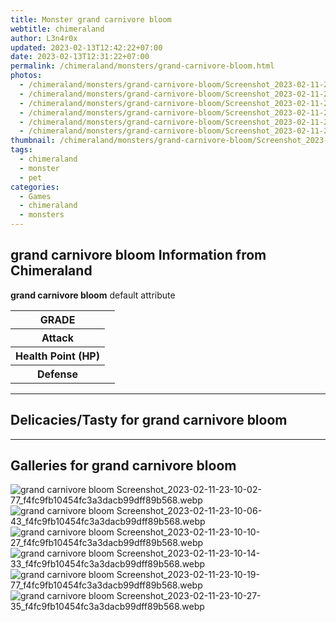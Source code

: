 ```yaml
---
title: Monster grand carnivore bloom
webtitle: chimeraland
author: L3n4r0x
updated: 2023-02-13T12:42:22+07:00
date: 2023-02-13T12:31:22+07:00
permalink: /chimeraland/monsters/grand-carnivore-bloom.html
photos:
  - /chimeraland/monsters/grand-carnivore-bloom/Screenshot_2023-02-11-23-10-02-77_f4fc9fb10454fc3a3dacb99dff89b568.webp
  - /chimeraland/monsters/grand-carnivore-bloom/Screenshot_2023-02-11-23-10-06-43_f4fc9fb10454fc3a3dacb99dff89b568.webp
  - /chimeraland/monsters/grand-carnivore-bloom/Screenshot_2023-02-11-23-10-10-27_f4fc9fb10454fc3a3dacb99dff89b568.webp
  - /chimeraland/monsters/grand-carnivore-bloom/Screenshot_2023-02-11-23-10-14-33_f4fc9fb10454fc3a3dacb99dff89b568.webp
  - /chimeraland/monsters/grand-carnivore-bloom/Screenshot_2023-02-11-23-10-19-77_f4fc9fb10454fc3a3dacb99dff89b568.webp
  - /chimeraland/monsters/grand-carnivore-bloom/Screenshot_2023-02-11-23-10-27-35_f4fc9fb10454fc3a3dacb99dff89b568.webp
thumbnail: /chimeraland/monsters/grand-carnivore-bloom/Screenshot_2023-02-11-23-10-02-77_f4fc9fb10454fc3a3dacb99dff89b568.webp
tags:
  - chimeraland
  - monster
  - pet
categories:
  - Games
  - chimeraland
  - monsters
---
```


<section id="bootstrap-wrapper"><link rel="stylesheet" href="https://rawcdn.githack.com/dimaslanjaka/Web-Manajemen/870a349/css/bootstrap-5-3-0-alpha3-wrapper.css"/><h2 id="attribute">grand carnivore bloom Information from Chimeraland</h2><p><b>grand carnivore bloom</b> default attribute <table><tr><th>GRADE</th><td></td></tr><tr><th>Attack</th><td></td></tr><tr><th>Health Point (HP)</th><td></td></tr><tr><th>Defense</th><td></td></tr></table></p><hr/><h2 id="delicacies">Delicacies/Tasty for grand carnivore bloom</h2><div class="bg-dark text-light"></div><hr/><div id="gallery"><h2>Galleries for grand carnivore bloom</h2><div class="row"><div class="col-lg-6 col-12"><img src="/chimeraland/monsters/grand-carnivore-bloom/Screenshot_2023-02-11-23-10-02-77_f4fc9fb10454fc3a3dacb99dff89b568.webp" alt="grand carnivore bloom Screenshot_2023-02-11-23-10-02-77_f4fc9fb10454fc3a3dacb99dff89b568.webp"/></div><div class="col-lg-6 col-12"><img src="/chimeraland/monsters/grand-carnivore-bloom/Screenshot_2023-02-11-23-10-06-43_f4fc9fb10454fc3a3dacb99dff89b568.webp" alt="grand carnivore bloom Screenshot_2023-02-11-23-10-06-43_f4fc9fb10454fc3a3dacb99dff89b568.webp"/></div><div class="col-lg-6 col-12"><img src="/chimeraland/monsters/grand-carnivore-bloom/Screenshot_2023-02-11-23-10-10-27_f4fc9fb10454fc3a3dacb99dff89b568.webp" alt="grand carnivore bloom Screenshot_2023-02-11-23-10-10-27_f4fc9fb10454fc3a3dacb99dff89b568.webp"/></div><div class="col-lg-6 col-12"><img src="/chimeraland/monsters/grand-carnivore-bloom/Screenshot_2023-02-11-23-10-14-33_f4fc9fb10454fc3a3dacb99dff89b568.webp" alt="grand carnivore bloom Screenshot_2023-02-11-23-10-14-33_f4fc9fb10454fc3a3dacb99dff89b568.webp"/></div><div class="col-lg-6 col-12"><img src="/chimeraland/monsters/grand-carnivore-bloom/Screenshot_2023-02-11-23-10-19-77_f4fc9fb10454fc3a3dacb99dff89b568.webp" alt="grand carnivore bloom Screenshot_2023-02-11-23-10-19-77_f4fc9fb10454fc3a3dacb99dff89b568.webp"/></div><div class="col-lg-6 col-12"><img src="/chimeraland/monsters/grand-carnivore-bloom/Screenshot_2023-02-11-23-10-27-35_f4fc9fb10454fc3a3dacb99dff89b568.webp" alt="grand carnivore bloom Screenshot_2023-02-11-23-10-27-35_f4fc9fb10454fc3a3dacb99dff89b568.webp"/></div></div></div></section>
